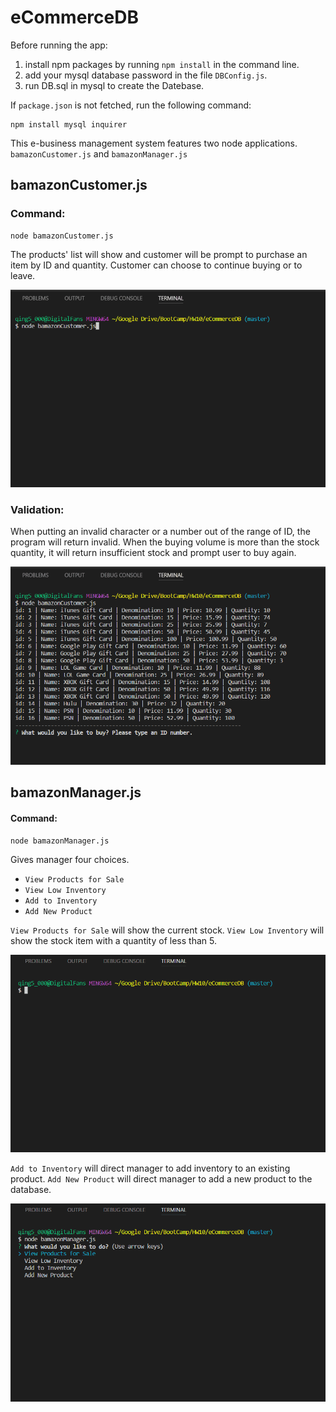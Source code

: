 # eCommerceDB

Before running the app: 
1. install npm packages by running `npm install` in the command line.
1. add your mysql database password in the file `DBConfig.js`.
1. run DB.sql in mysql to create the Datebase.

If `package.json` is not fetched, run the following command:

```
npm install mysql inquirer
```

This e-business management system features two node applications. `bamazonCustomer.js` and `bamazonManager.js`

## bamazonCustomer.js
### Command: 
```
node bamazonCustomer.js
``` 
The products' list will show and customer will be prompt to purchase an item by ID and quantity. Customer can choose to continue buying or to leave.

![alt text](https://github.com/bomingfan/eCommerceDB/blob/master/images/customer.gif)

### Validation:

When putting an invalid character or a number out of the range of ID, the program will return invalid. When the buying volume is more than the stock quantity, it will return insufficient stock and prompt user to buy again.

![alt text](https://github.com/bomingfan/eCommerceDB/blob/master/images/customer-validation.gif)

## bamazonManager.js
#### Command:
```
node bamazonManager.js
``` 
Gives manager four choices. 

* `View Products for Sale`
* `View Low Inventory`
* `Add to Inventory`
* `Add New Product`

`View Products for Sale` will show the current stock.
`View Low Inventory` will show the stock item with a quantity of less than 5.

![alt text](https://github.com/bomingfan/eCommerceDB/blob/master/images/manager-12.gif)

`Add to Inventory` will direct manager to add inventory to an existing product.
`Add New Product` will direct manager to add a new product to the database. 

![alt text](https://github.com/bomingfan/eCommerceDB/blob/master/images/manager-34.gif)




